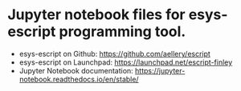 # Jupyter notebook files for esys-escript programming tool.
  - esys-escript on Github: https://github.com/aellery/escript
  - esys-escript on Launchpad: https://launchpad.net/escript-finley
  - Jupyter Notebook documentation: https://jupyter-notebook.readthedocs.io/en/stable/ 
                
